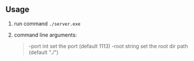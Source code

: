 ## Usage

1. run command `./server.exe`

2. command line arguments:

   >  -port int
   >         set the port (default 1113)
   >  -root string
   >         set the root dir path (default "./")